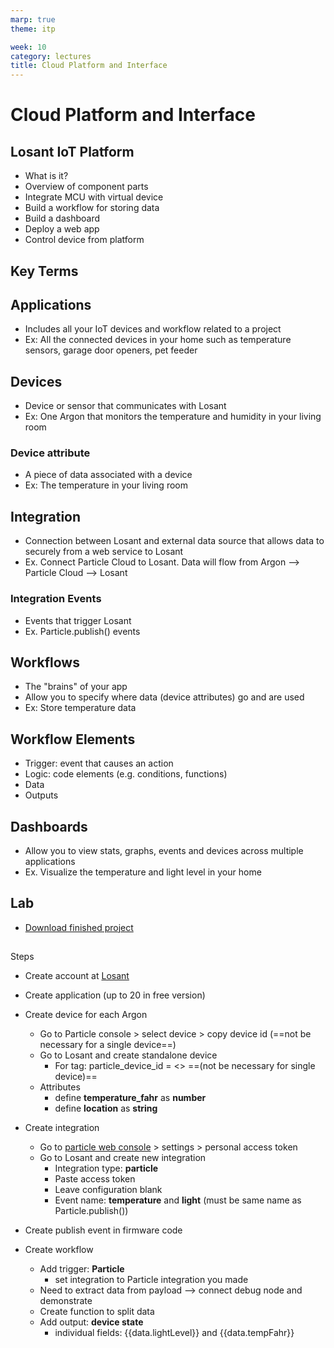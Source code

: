 ```yaml
---
marp: true
theme: itp

week: 10
category: lectures
title: Cloud Platform and Interface
---
```


<!-- headingDivider: 2 -->

# Cloud Platform and Interface

## Losant IoT Platform

* What is it? 
* Overview of component parts
* Integrate MCU with virtual device
* Build a workflow for storing data
* Build a dashboard
* Deploy a web app
* Control device from platform



## Key Terms

## Applications

* Includes all your IoT devices and workflow related to a project
* Ex: All the connected devices in your home such as temperature sensors, garage door openers, pet feeder

## Devices

* Device or sensor that communicates with Losant
* Ex: One Argon that monitors the temperature and humidity in your living room

### Device attribute

* A piece of data associated with a device
* Ex: The temperature in your living room

## Integration

* Connection between Losant and external data source that allows data to securely from a web service to Losant
* Ex. Connect Particle Cloud to Losant. Data will flow from Argon --> Particle Cloud --> Losant

### Integration Events

* Events that trigger Losant
* Ex. Particle.publish() events

## Workflows

* The "brains" of your app
* Allow you to specify where data (device attributes) go and are used
* Ex: Store temperature data

## Workflow Elements

* Trigger: event that causes an action
* Logic: code elements (e.g. conditions, functions)
* Data
* Outputs

## Dashboards

* Allow you to view stats, graphs, events and devices across multiple applications
* Ex. Visualize the temperature and light level in your home 

## Lab

* [Download finished project](https://minhaskamal.github.io/DownGit/#/home?url=https://github.com/reparke/ITP348-Physical-Computing/tree/master/_exercises/week11/losant_temperature_start)

##  

Steps

* Create account at [Losant](https://accounts.losant.com/signin)
* Create application (up to 20 in free version)
* Create device for each Argon
  * Go to Particle console > select device > copy device id (==not be necessary for a single device==)
  * Go to Losant and create standalone device
    * For tag: particle_device_id = <<ID>> ==(not be necessary for single device)==
  * Attributes
    * define **temperature_fahr** as **number**
    * define **location** as **string**

* Create integration

  * Go to [particle web console](https://build.particle.io/build/new) > settings > personal access token
  * Go to Losant and create new integration
    * Integration type: **particle**
    * Paste access token
    * Leave configuration blank
    * Event name: **temperature** and **light** (must be same name as Particle.publish())

* Create publish event in firmware code

  <!-- Particle.publish("readings", String(f, 1) + ":" + lightLevel); -->

* Create workflow

  * Add trigger: **Particle**
    * set integration to Particle integration you made
  * Need to extract data from payload --> connect debug node and demonstrate
  * Create function to split data
  * Add output: **device state**
    * individual fields: {{data.lightLevel}} and {{data.tempFahr}}